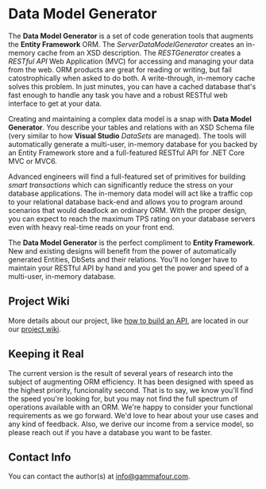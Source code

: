 # Data Model Generator

The **Data Model Generator** is a set of code generation tools that augments the **Entity Framework** ORM.  The *ServerDataModelGenerator* creates an in-memory cache from an XSD description.  The
*RESTGenerator* creates a *RESTful API* Web Application (MVC) for accessing and managing your data from the web.  ORM products are great for reading or writing, but fail catostrophically when asked to do
both.  A write-through, in-memory cache solves this problem.  In just minutes, you can have a cached database that's fast enough to handle any task you have and a robust RESTful web interface to get at your
data.

Creating and maintaining a complex data model is a snap with **Data Model Generator**.  You describe your tables and relations with an XSD Schema file (very similar to how **Visual Studio** *DataSets*
are managed).  The tools will automatically generate a multi-user, in-memory database for you backed by an Entity Framework store and a full-featured RESTful API for .NET Core MVC or MVC6.
 
Advanced engineers will find a full-featured set of primitives for building *smart transactions* which can significantly reduce the stress on your database applications.  The in-memory data model will act like a
traffic cop to your relational database back-end and allows you to program around scenarios that would deadlock an ordinary ORM.  With the proper design, you can expect to reach the maximum TPS rating on
your database servers even with heavy real-time reads on your front end.
 
 The **Data Model Generator** is the perfect compliment to **Entity Framework**.  New and existing designs will benefit from the power of automatically generated Entities, DbSets and their relations.  You'll
 no longer have to maintain your RESTful API by hand and you get the power and speed of a multi-user, in-memory database.

## Project Wiki

More details about our project, like [how to build an API](https://github.com/GammaFour/data-model-generator/wiki/Lesson-1:-Step-by-Step-Guide-to-Building-a-simple-API), are located in our our
[project wiki](https://github.com/GammaFour/data-model-generator/wiki/).

## Keeping it Real

The current version is the result of several years of research into the subject of augmenting ORM efficiency.  It has been designed with speed as the highest priority, funcionality second.  That is to say, we know you'll find the speed you're looking for, but you may not find the full spectrum of operations available with an ORM.  We're happy to consider your functional requirements as we go forward.  We'd love to hear about your use cases and any kind of feedback.  Also, we derive our income from a service model, so please reach out if you have a database you want to be faster.

## Contact Info
You can contact the author(s) at info@gammafour.com.
